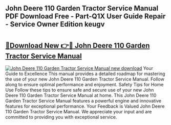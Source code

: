 ## John Deere 110 Garden Tractor Service Manual PDF Download Free - Part-Q1X User Guide Repair - Service Owner Edition keugv

# <h2><a href="http://bc87802.oget.top/?id=John+Deere+110+Garden+Tractor+Service+Manual">🔗Download New 👉🔴 John Deere 110 Garden Tractor Service Manual</a></h2>

[![John Deere 110 Garden Tractor Service Manual new download](https://i.imgur.com/5g1atiW.png)](http://bc87802.oget.top/?id=John+Deere+110+Garden+Tractor+Service+Manual)
Your Guide to Excellence This manual provides a detailed roadmap for mastering the use of your new John Deere 110 Garden Tractor Service Manual. Follow along to ensure optimal performance and enjoyment. Safety Tips for Home Use Follow these tips to ensure safe and secure use of your new John Deere 110 Garden Tractor Service Manual at home. This John Deere 110 Garden Tractor Service Manual features a powerful engine and innovative features for exceptional performance. Your Feedback is Valued John Deere 110 Garden Tractor Service Manual. We appreciate your input and are committed to providing you with exceptional service.
